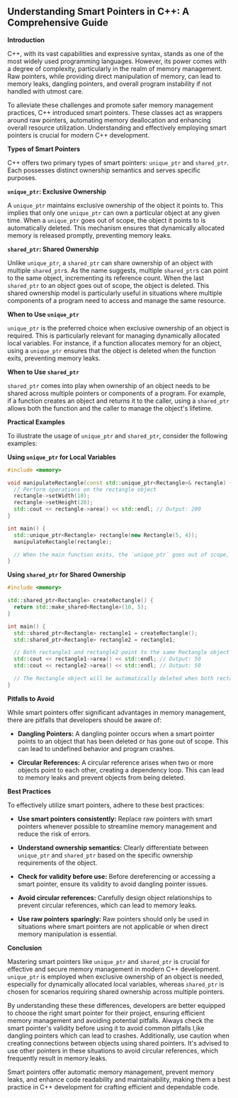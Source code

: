## Understanding Smart Pointers in C++: A Comprehensive Guide

**Introduction**

C++, with its vast capabilities and expressive syntax, stands as one of the most widely used programming languages. However, its power comes with a degree of complexity, particularly in the realm of memory management. Raw pointers, while providing direct manipulation of memory, can lead to memory leaks, dangling pointers, and overall program instability if not handled with utmost care.

To alleviate these challenges and promote safer memory management practices, C++ introduced smart pointers. These classes act as wrappers around raw pointers, automating memory deallocation and enhancing overall resource utilization. Understanding and effectively employing smart pointers is crucial for modern C++ development.

**Types of Smart Pointers**

C++ offers two primary types of smart pointers: `unique_ptr` and `shared_ptr`. Each possesses distinct ownership semantics and serves specific purposes.

**`unique_ptr`: Exclusive Ownership**

A `unique_ptr` maintains exclusive ownership of the object it points to. This implies that only one `unique_ptr` can own a particular object at any given time. When a `unique_ptr` goes out of scope, the object it points to is automatically deleted. This mechanism ensures that dynamically allocated memory is released promptly, preventing memory leaks.

**`shared_ptr`: Shared Ownership**

Unlike `unique_ptr`, a `shared_ptr` can share ownership of an object with multiple `shared_ptr`s. As the name suggests, multiple `shared_ptr`s can point to the same object, incrementing its reference count. When the last `shared_ptr` to an object goes out of scope, the object is deleted. This shared ownership model is particularly useful in situations where multiple components of a program need to access and manage the same resource.

**When to Use `unique_ptr`**

`unique_ptr` is the preferred choice when exclusive ownership of an object is required. This is particularly relevant for managing dynamically allocated local variables. For instance, if a function allocates memory for an object, using a `unique_ptr` ensures that the object is deleted when the function exits, preventing memory leaks.

**When to Use `shared_ptr`**

`shared_ptr` comes into play when ownership of an object needs to be shared across multiple pointers or components of a program. For example, if a function creates an object and returns it to the caller, using a `shared_ptr` allows both the function and the caller to manage the object's lifetime.

**Practical Examples**

To illustrate the usage of `unique_ptr` and `shared_ptr`, consider the following examples:

**Using `unique_ptr` for Local Variables**

```c++
#include <memory>

void manipulateRectangle(const std::unique_ptr<Rectangle>& rectangle) {
  // Perform operations on the rectangle object
  rectangle->setWidth(10);
  rectangle->setHeight(20);
  std::cout << rectangle->area() << std::endl; // Output: 200
}

int main() {
  std::unique_ptr<Rectangle> rectangle(new Rectangle(5, 4));
  manipulateRectangle(rectangle);

  // When the main function exits, the `unique_ptr` goes out of scope, and the Rectangle object is automatically deleted.
}
```

**Using `shared_ptr` for Shared Ownership**

```c++
#include <memory>

std::shared_ptr<Rectangle> createRectangle() {
  return std::make_shared<Rectangle>(10, 5);
}

int main() {
  std::shared_ptr<Rectangle> rectangle1 = createRectangle();
  std::shared_ptr<Rectangle> rectangle2 = rectangle1;

  // Both rectangle1 and rectangle2 point to the same Rectangle object
  std::cout << rectangle1->area() << std::endl; // Output: 50
  std::cout << rectangle2->area() << std::endl; // Output: 50

  // The Rectangle object will be automatically deleted when both rectangle1 and rectangle2 go out of scope.
}
```

**Pitfalls to Avoid**

While smart pointers offer significant advantages in memory management, there are pitfalls that developers should be aware of:

* **Dangling Pointers:** A dangling pointer occurs when a smart pointer points to an object that has been deleted or has gone out of scope. This can lead to undefined behavior and program crashes.

* **Circular References:** A circular reference arises when two or more objects point to each other, creating a dependency loop. This can lead to memory leaks and prevent objects from being deleted.

**Best Practices**

To effectively utilize smart pointers, adhere to these best practices:

* **Use smart pointers consistently:** Replace raw pointers with smart pointers whenever possible to streamline memory management and reduce the risk of errors.

* **Understand ownership semantics:** Clearly differentiate between `unique_ptr` and `shared_ptr` based on the specific ownership requirements of the object.

* **Check for validity before use:** Before dereferencing or accessing a smart pointer, ensure its validity to avoid dangling pointer issues.

* **Avoid circular references:** Carefully design object relationships to prevent circular references, which can lead to memory leaks.

* **Use raw pointers sparingly:** Raw pointers should only be used in situations where smart pointers are not applicable or when direct memory manipulation is essential.

**Conclusion**

Mastering smart pointers like `unique_ptr` and `shared_ptr` is crucial for effective and secure memory management in modern C++ development. `unique_ptr` is employed when exclusive ownership of an object is needed, especially for dynamically allocated local variables, whereas  `shared_ptr` is chosen for scenarios requiring shared ownership across multiple pointers. 

By understanding these these differences, developers are better equipped to choose the right smart pointer for their project, ensuring efficient memory management and avoiding potential pitfalls. Always check the smart pointer's validity before using it to avoid common pitfalls l,ike dangling pointers which can lead to crashes. Additionally, use caution when creating connections between objects using shared pointers. It's advised to use other pointers in these situations to avoid circular references, which frequently result in memory leaks.

Smart pointers offer automatic memory management, prevent memory leaks, and enhance code readability and maintainability, making them a best practice in C++ development for crafting efficient and dependable code.
